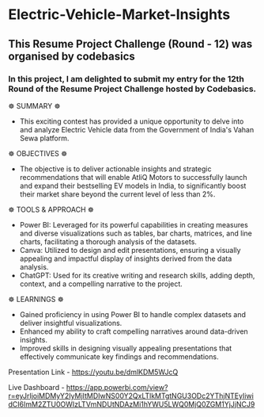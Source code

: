 # Electric-Vehicle-Market-Insights

## This Resume Project Challenge (Round - 12) was organised by codebasics


### In this project, I am delighted to submit my entry for the 12th Round of the Resume Project Challenge hosted by Codebasics. 

☸ SUMMARY ☸

- This exciting contest has provided a unique opportunity to delve into and analyze Electric Vehicle data from the Government of India's Vahan Sewa platform.


☸ OBJECTIVES ☸

- The objective is to deliver actionable insights and strategic recommendations that will enable AtliQ Motors to successfully launch and expand their bestselling EV models in India, to significantly boost their market share beyond the current level of less than 2%.

☸ TOOLS & APPROACH ☸

- Power BI: Leveraged for its powerful capabilities in creating measures and diverse visualizations such as tables, bar charts, matrices, and line charts, facilitating a thorough analysis of the datasets.
- Canva: Utilized to design and edit presentations, ensuring a visually appealing and impactful display of insights derived from the data analysis.
- ChatGPT: Used for its creative writing and research skills, adding depth, context, and a compelling narrative to the project.


☸ LEARNINGS ☸

- Gained proficiency in using Power BI to handle complex datasets and deliver insightful visualizations.
- Enhanced my ability to craft compelling narratives around data-driven insights.
- Improved skills in designing visually appealing presentations that effectively communicate key findings and recommendations.


Presentation Link - https://youtu.be/dmlKDM5WJcQ

Live Dashboard - https://app.powerbi.com/view?r=eyJrIjoiMDMyY2IyMjItMDIwNS00Y2QxLTlkMTgtNGU3ODc2YThjNTEyIiwidCI6ImM2ZTU0OWIzLTVmNDUtNDAzMi1hYWU5LWQ0MjQ0ZGM1YjJjNCJ9
